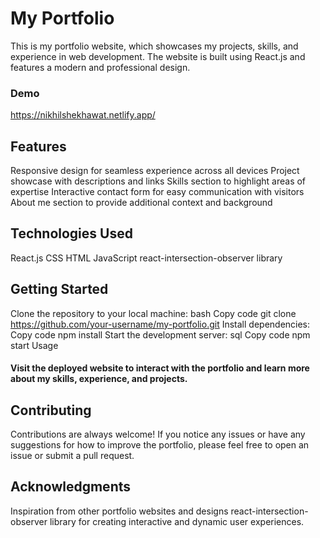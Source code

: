 # My Portfolio
This is my portfolio website, which showcases my projects, skills, and experience in web development. The website is built using React.js and features a modern and professional design.

### Demo
https://nikhilshekhawat.netlify.app/ 

## Features
Responsive design for seamless experience across all devices
Project showcase with descriptions and links
Skills section to highlight areas of expertise
Interactive contact form for easy communication with visitors
About me section to provide additional context and background

## Technologies Used
React.js
CSS
HTML
JavaScript
react-intersection-observer library

## Getting Started
Clone the repository to your local machine:
bash
Copy code
git clone https://github.com/your-username/my-portfolio.git
Install dependencies:
Copy code
npm install
Start the development server:
sql
Copy code
npm start
Usage

#### Visit the deployed website to interact with the portfolio and learn more about my skills, experience, and projects.

## Contributing
Contributions are always welcome! If you notice any issues or have any suggestions for how to improve the portfolio, please feel free to open an issue or submit a pull request.

## Acknowledgments
Inspiration from other portfolio websites and designs
react-intersection-observer library for creating interactive and dynamic user experiences.